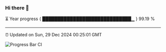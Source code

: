 ### Hi there 👋

⏳ Year progress { █████████████████████████████▁ } 99.19 %

---

⏰ Updated on Sun, 29 Dec 2024 00:25:01 GMT

![Progress Bar CI](https://github.com/liununu/liununu/workflows/Progress%20Bar%20CI/badge.svg)
